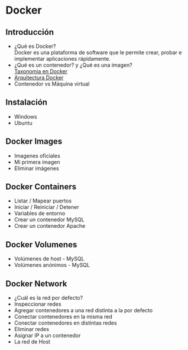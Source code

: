 # Docker

## Introducción
 * ¿Qué es Docker? <br/>
   Docker es una plataforma de software que le permite crear, probar e implementar aplicaciones rápidamente.
 * ¿Qué es un contenedor? y ¿Qué es una imagen? <br/>
   [Taxonomia en Docker](https://github.com/calles/GII_TIC/assets/22343642/7b7f504a-7468-44a9-85e8-ee1bb4294025)
 * [Arquitectura Docker](https://github.com/calles/GII_TIC/assets/22343642/c1b499ea-32cf-4ddf-b7f2-1724ebcf4021)
 * Contenedor vs Máquina virtual

## Instalación
 * Windows
 * Ubuntu

## Docker Images
 * Imagenes oficiales
 * Mi primera imagen
 * Eliminar imágenes

## Docker Containers
 * Listar / Mapear puertos
 * Iniciar / Reiniciar / Detener
 * Variables de entorno
 * Crear un contenedor MySQL
 * Crear un contenedor Apache

## Docker Volumenes
 * Volúmenes de host - MySQL
 * Volúmenes anónimos - MySQL

## Docker Network
 * ¿Cuál es la red por defecto?
 * Inspeccionar redes
 * Agregar contenedores a una red distinta a la por defecto
 * Conectar contenedores en la misma red
 * Conectar contenedores en distintas redes
 * Eliminar redes
 * Asignar IP a un contenedor
 * La red de Host

